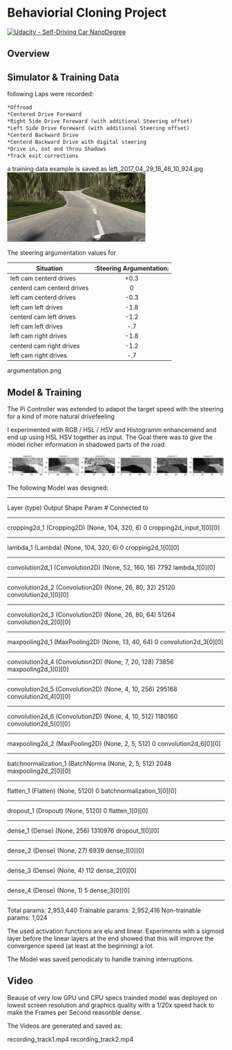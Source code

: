 # Behaviorial Cloning Project

[![Udacity - Self-Driving Car NanoDegree](https://s3.amazonaws.com/udacity-sdc/github/shield-carnd.svg)](http://www.udacity.com/drive)

Overview
---

## Simulator & Training Data

following Laps were recorded:

	*Offroad
	*Centered Drive Foreward
	*Right Side Drive Foreward (with additional Steering offset)
	*Left Side Drive Foreward (with additional Steering offset)
	*Centerd Backward Drive
	*Centerd Backward Drive with digital steering
	*Drive in, out and throu Shadows
	*Track exit corrections

a training data example is saved as
left_2017_04_29_16_46_10_924.jpg
![left_2017_04_29_16_46_10_924.jpg](left_2017_04_29_16_46_10_924.jpg "left_2017_04_29_16_46_10_924.jpg")

The steering argumentation values for


| Situation                  |:Steering Argumentation:| 
| -------------------------- |:----------------------:| 
| left cam centerd drives    | +0.3                   |
| centerd cam centerd drives | 0                      |
| left cam centerd drives    | -0.3                   |
| left cam left drives       | -1.8                   |
| centerd cam left drives    | -1.2                   |
| left cam left drives       | -.7                    |
| left cam right drives      | -1.8                   |
| centerd cam right drives   | -1.2                   |
| left cam right drives      | -.7                    | 
                  


argumentation.png


## Model & Training

The Pi Controller was extended to adapot the target speed with the steering for a kind of more natural drivefeeling

I experimented with RGB / HSL / HSV and Histogramm enhancemend and end up using HSL HSV together as input. The Goal there was to give the model richer information in shadowed parts of the road.

![argumentation.png](argumentation.png "argumentation.png")


The following Model was designed:

____________________________________________________________________________________________________
Layer (type)                     Output Shape          Param #     Connected to                     
____________________________________________________________________________________________________
cropping2d_1 (Cropping2D)        (None, 104, 320, 6)   0           cropping2d_input_1[0][0]         
____________________________________________________________________________________________________
lambda_1 (Lambda)                (None, 104, 320, 6)   0           cropping2d_1[0][0]               
____________________________________________________________________________________________________
convolution2d_1 (Convolution2D)  (None, 52, 160, 16)   7792        lambda_1[0][0]                   
____________________________________________________________________________________________________
convolution2d_2 (Convolution2D)  (None, 26, 80, 32)    25120       convolution2d_1[0][0]            
____________________________________________________________________________________________________
convolution2d_3 (Convolution2D)  (None, 26, 80, 64)    51264       convolution2d_2[0][0]            
____________________________________________________________________________________________________
maxpooling2d_1 (MaxPooling2D)    (None, 13, 40, 64)    0           convolution2d_3[0][0]            
____________________________________________________________________________________________________
convolution2d_4 (Convolution2D)  (None, 7, 20, 128)    73856       maxpooling2d_1[0][0]             
____________________________________________________________________________________________________
convolution2d_5 (Convolution2D)  (None, 4, 10, 256)    295168      convolution2d_4[0][0]            
____________________________________________________________________________________________________
convolution2d_6 (Convolution2D)  (None, 4, 10, 512)    1180160     convolution2d_5[0][0]            
____________________________________________________________________________________________________
maxpooling2d_2 (MaxPooling2D)    (None, 2, 5, 512)     0           convolution2d_6[0][0]            
____________________________________________________________________________________________________
batchnormalization_1 (BatchNorma (None, 2, 5, 512)     2048        maxpooling2d_2[0][0]             
____________________________________________________________________________________________________
flatten_1 (Flatten)              (None, 5120)          0           batchnormalization_1[0][0]       
____________________________________________________________________________________________________
dropout_1 (Dropout)              (None, 5120)          0           flatten_1[0][0]                  
____________________________________________________________________________________________________
dense_1 (Dense)                  (None, 256)           1310976     dropout_1[0][0]                  
____________________________________________________________________________________________________
dense_2 (Dense)                  (None, 27)            6939        dense_1[0][0]                    
____________________________________________________________________________________________________
dense_3 (Dense)                  (None, 4)             112         dense_2[0][0]                    
____________________________________________________________________________________________________
dense_4 (Dense)                  (None, 1)             5           dense_3[0][0]                    
____________________________________________________________________________________________________
Total params: 2,953,440
Trainable params: 2,952,416
Non-trainable params: 1,024

The used activation functions are elu and linear. Experiments with a sigmoid layer before the linear layers at the end showed that this will improve the convergence speed (at least at the beginning) a lot.

The Model was saved periodicaly to handle training interruptions.

## Video 

Beause of very low GPU und CPU specs trainded model was deployed on lowest screen resolution and graphics quality with a 1/20x speed hack to make the Frames per Second reasonble dense.

The Videos are generated and saved as:

recording_track1.mp4
recording_track2.mp4


